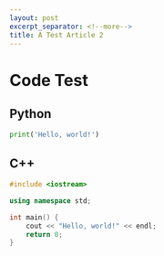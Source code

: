 ```yaml
---
layout: post
excerpt_separator: <!--more-->
title: A Test Article 2
---
```


# Code Test

## Python

```python
print('Hello, world!')
```

<!--more-->

## C++

```c++
#include <iostream>

using namespace std;

int main() {
    cout << "Hello, world!" << endl;
    return 0;
}
```
